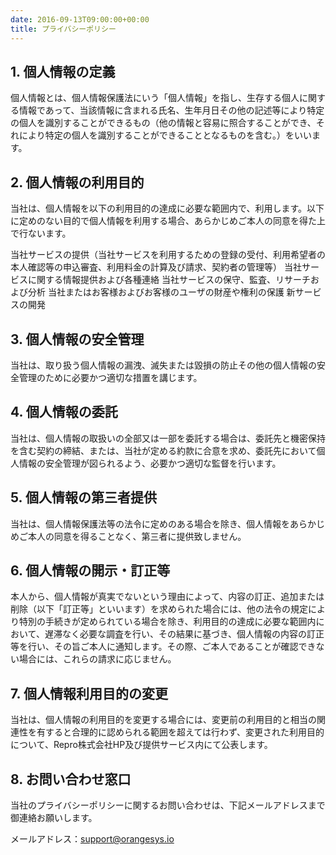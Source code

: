 ```yaml
---
date: 2016-09-13T09:00:00+00:00
title: プライバシーポリシー
---
```


## 1. 個人情報の定義

個人情報とは、個人情報保護法にいう「個人情報」を指し、生存する個人に関する情報であって、当該情報に含まれる氏名、生年月日その他の記述等により特定の個人を識別することができるもの（他の情報と容易に照合することができ、それにより特定の個人を識別することができることとなるものを含む。）をいいます。

## 2. 個人情報の利用目的

当社は、個人情報を以下の利用目的の達成に必要な範囲内で、利用します。以下に定めのない目的で個人情報を利用する場合、あらかじめご本人の同意を得た上で行ないます。

当社サービスの提供（当社サービスを利用するための登録の受付、利用希望者の本人確認等の申込審査、利用料金の計算及び請求、契約者の管理等）
当社サービスに関する情報提供および各種連絡
当社サービスの保守、監査、リサーチおよび分析
当社またはお客様およびお客様のユーザの財産や権利の保護
新サービスの開発

## 3. 個人情報の安全管理

当社は、取り扱う個人情報の漏洩、滅失または毀損の防止その他の個人情報の安全管理のために必要かつ適切な措置を講じます。

## 4. 個人情報の委託

当社は、個人情報の取扱いの全部又は一部を委託する場合は、委託先と機密保持を含む契約の締結、または、当社が定める約款に合意を求め、委託先において個人情報の安全管理が図られるよう、必要かつ適切な監督を行います。

## 5. 個人情報の第三者提供

当社は、個人情報保護法等の法令に定めのある場合を除き、個人情報をあらかじめご本人の同意を得ることなく、第三者に提供致しません。

## 6. 個人情報の開示・訂正等

本人から、個人情報が真実でないという理由によって、内容の訂正、追加または削除（以下「訂正等」といいます）を求められた場合には、他の法令の規定により特別の手続きが定められている場合を除き、利用目的の達成に必要な範囲内において、遅滞なく必要な調査を行い、その結果に基づき、個人情報の内容の訂正等を行い、その旨ご本人に通知します。その際、ご本人であることが確認できない場合には、これらの請求に応じません。

## 7. 個人情報利用目的の変更

当社は、個人情報の利用目的を変更する場合には、変更前の利用目的と相当の関連性を有すると合理的に認められる範囲を超えては行わず、変更された利用目的について、Repro株式会社HP及び提供サービス内にて公表します。

## 8. お問い合わせ窓口

当社のプライバシーポリシーに関するお問い合わせは、下記メールアドレスまで御連絡お願いします。

メールアドレス：support@orangesys.io
